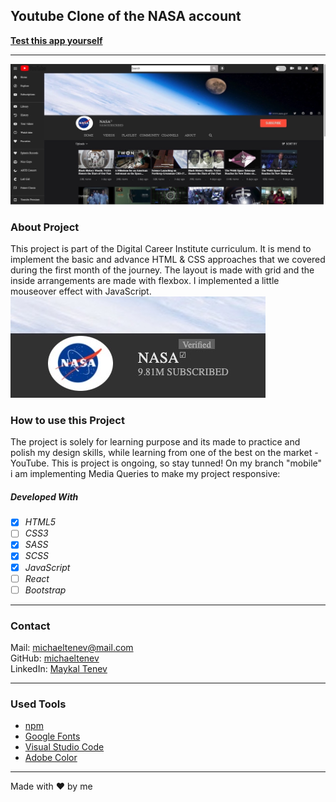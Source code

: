 ## Youtube Clone of the NASA account

**[Test this app yourself](https://maykaltenev.github.io/youtube-clone/)**

---

![project](./images/cover.png)

### About Project

This project is part of the Digital Career Institute curriculum. It is mend to implement the basic and advance HTML & CSS approaches that we covered during the first month of the journey. The layout is made with grid and the inside arrangements are made with flexbox. I implemented a little mouseover effect with JavaScript.
![hover](./images/nasa-hover.png)

### How to use this Project

The project is solely for learning purpose and its made to practice and polish my design skills, while learning from one of the best on the market - YouTube. This is project is ongoing, so stay tunned! On my branch "mobile" i am implementing Media Queries to make my project responsive:

##### Developed With

- [x] _HTML5_
- [ ] _CSS3_
- [x] _SASS_
- [x] _SCSS_
- [x] _JavaScript_
- [ ] _React_
- [ ] _Bootstrap_

---

### Contact

Mail: <michaeltenev@mail.com><br>
GitHub: [michaeltenev](https://github.com/maykaltenev)<br>
LinkedIn: [Maykal Tenev](https://www.linkedin.com/in/maykal-tenev-a8729586/)

---

### Used Tools

- [npm](https://www.npmjs.com/)
- [Google Fonts](https://fonts.google.com/)
- [Visual Studio Code](https://code.visualstudio.com/)
- [Adobe Color](https://color.adobe.com/create/color-wheel)

---

Made with ❤️ by me
